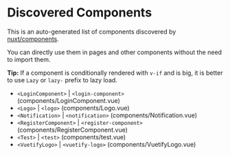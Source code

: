# Discovered Components

This is an auto-generated list of components discovered by [nuxt/components](https://github.com/nuxt/components).

You can directly use them in pages and other components without the need to import them.

**Tip:** If a component is conditionally rendered with `v-if` and is big, it is better to use `Lazy` or `lazy-` prefix to lazy load.

- `<LoginComponent>` | `<login-component>` (components/LoginComponent.vue)
- `<Logo>` | `<logo>` (components/Logo.vue)
- `<Notification>` | `<notification>` (components/Notification.vue)
- `<RegisterComponent>` | `<register-component>` (components/RegisterComponent.vue)
- `<Test>` | `<test>` (components/test.vue)
- `<VuetifyLogo>` | `<vuetify-logo>` (components/VuetifyLogo.vue)
